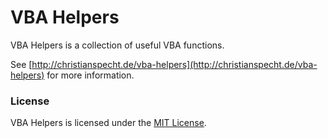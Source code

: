 # VBA Helpers

VBA Helpers is a collection of useful VBA functions.

See [http://christianspecht.de/vba-helpers](http://christianspecht.de/vba-helpers) for more information.


### License

VBA Helpers is licensed under the [MIT License](http://christianspecht.de/vba-helpers/#license).
